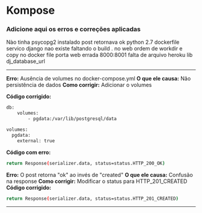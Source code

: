 # Kompose

### Adicione aqui os erros e correções aplicadas

Nào tinha psycopg2 instalado
post retornava ok
python 2.7 dockerfile
servico django nao existe
faltando o build . no web
ordem de workdir e copy no docker file
porta web errada 8000:8001
falta de arquivo heroku
lib dj_database_url

---

**Erro:** Ausência de volumes no docker-compose.yml
**O que ele causa:** Não persistência de dados
**Como corrigir:** Adicionar o volumes

**Código corrigido:**

```sh
db:
    volumes:
        - pgdata:/var/lib/postgresql/data

volumes:
  pgdata:
    external: true
```

**Código com erro:**

```sh
return Response(serializer.data, status=status.HTTP_200_OK)
```

**Erro:** O post retorna "ok" ao invés de "created"
**O que ele causa:** Confusão na response
**Como corrigir:** Modificar o status para HTTP_201_CREATED
**Código corrigido:**

```sh
return Response(serializer.data, status=status.HTTP_201_CREATED)
```

---
